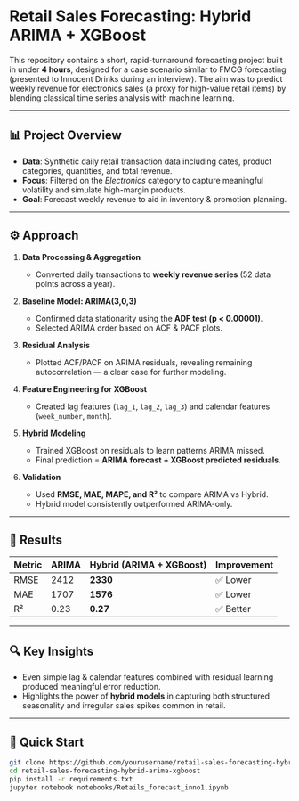 # Retail Sales Forecasting: Hybrid ARIMA + XGBoost

This repository contains a short, rapid-turnaround forecasting project built in under **4 hours**, designed for a case scenario similar to FMCG forecasting (presented to Innocent Drinks during an interview). The aim was to predict weekly revenue for electronics sales (a proxy for high-value retail items) by blending classical time series analysis with machine learning.

---

## 📊 Project Overview

- **Data**: Synthetic daily retail transaction data including dates, product categories, quantities, and total revenue.
- **Focus**: Filtered on the *Electronics* category to capture meaningful volatility and simulate high-margin products.
- **Goal**: Forecast weekly revenue to aid in inventory & promotion planning.

---

## ⚙️ Approach

1. **Data Processing & Aggregation**
   - Converted daily transactions to **weekly revenue series** (52 data points across a year).

2. **Baseline Model: ARIMA(3,0,3)**
   - Confirmed data stationarity using the **ADF test (p < 0.00001)**.
   - Selected ARIMA order based on ACF & PACF plots.

3. **Residual Analysis**
   - Plotted ACF/PACF on ARIMA residuals, revealing remaining autocorrelation — a clear case for further modeling.

4. **Feature Engineering for XGBoost**
   - Created lag features (`lag_1`, `lag_2`, `lag_3`) and calendar features (`week_number`, `month`).

5. **Hybrid Modeling**
   - Trained XGBoost on residuals to learn patterns ARIMA missed.
   - Final prediction = **ARIMA forecast + XGBoost predicted residuals**.

6. **Validation**
   - Used **RMSE, MAE, MAPE, and R²** to compare ARIMA vs Hybrid.
   - Hybrid model consistently outperformed ARIMA-only.

---

## 🚀 Results

| Metric  | ARIMA  | Hybrid (ARIMA + XGBoost) | Improvement |
|---------|--------|--------------------------|-------------|
| RMSE    | 2412   | **2330**                 | ✅ Lower    |
| MAE     | 1707   | **1576**                 | ✅ Lower    |
| R²      | 0.23   | **0.27**                 | ✅ Better   |

---

## 🔍 Key Insights

- Even simple lag & calendar features combined with residual learning produced meaningful error reduction.
- Highlights the power of **hybrid models** in capturing both structured seasonality and irregular sales spikes common in retail.

---

## 🚀 Quick Start

```bash
git clone https://github.com/yourusername/retail-sales-forecasting-hybrid-arima-xgboost.git
cd retail-sales-forecasting-hybrid-arima-xgboost
pip install -r requirements.txt
jupyter notebook notebooks/Retails_forecast_inno1.ipynb
